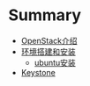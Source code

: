 # Summary

* [OpenStack介绍](README.md)
* [环境搭建和安装](chapter1/README.md)
   * [ubuntu安装](chapter1/ubuntu_install.md)
* [Keystone](chapter2/README.md)

